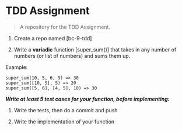 # TDD Assignment
>A repository for the TDD Assignment.

1. Create a repo named [bc-9-tdd]

2. Write a **variadic** function [super_sum()] that takes in any number of numbers (or list of numbers) and sums them up.

Example:

```
super_sum(10, 5, 6, 9) => 30
super_sum([10, 5], 5) => 20
super_sum([5, 6], [4, 5], 10) => 30
```

***Write at least 5 test cases for your function, before implementing:***

1. Write the tests, then do a commit and push

2. Write the implementation of your function
